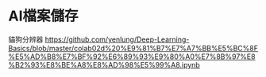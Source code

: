 # AI檔案儲存

貓狗分辨器
https://github.com/yenlung/Deep-Learning-Basics/blob/master/colab02d%20%E9%81%B7%E7%A7%BB%E5%BC%8F%E5%AD%B8%E7%BF%92%E6%89%93%E9%80%A0%E7%8B%97%E8%B2%93%E8%BE%A8%E8%AD%98%E5%99%A8.ipynb
